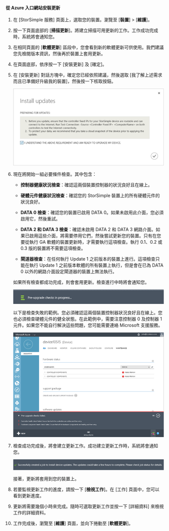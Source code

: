 <!--author=alkohli last changed: 03/17/16-->

#### 從 Azure 入口網站安裝更新

1. 在 [StorSimple 服務] 頁面上，選取您的裝置。瀏覽至 [**裝置**] > [**維護**]。

2. 按一下頁面底部的 [**掃描更新**]。將建立掃描可用更新的工作。工作成功完成時，系統將會通知您。

3. 在相同頁面的 [**軟體更新**] 區段中，您會看到新的軟體更新可供使用。我們建議您先檢閱版本資訊，然後再於裝置上套用更新。

4. 在頁面底部，依序按一下 [安裝更新] 及 [確定]。

5. 在 [安裝更新] 對話方塊中，確定您已經依照建議，然後選取 [我了解上述需求而且已準備好升級我的裝置]，然後按一下核取按鈕。

    ![確認訊息](./media/storsimple-install-update2-via-portal/InstallUpdate12_2M.png)

7. 現在將開始一組必要條件檢查。其中包含：

	- **控制器健康狀況檢查**：確認這兩個裝置控制器的狀況良好且在線上。

	- **硬體元件健康狀況檢查**：確認您的 StorSimple 裝置上的所有硬體元件的狀況良好。

	- **DATA 0 檢查**：確認您的裝置已啟用 DATA 0。如果未啟用此介面，您必須啟用它，然後重試。

	- **DATA 2 和 DATA 3 檢查**：確認未啟用 DATA 2 和 DATA 3 網路介面。如果已啟用這些介面，將需要停用它們，然後嘗試更新您的裝置。只有在您要從執行 GA 軟體的裝置更新時，才需要執行這項檢查。執行 0.1、0.2 或 0.3 版的裝置將不需要這項檢查。

	- **閘道器檢查**：在任何執行 Update 1 之前版本的裝置上進行。這項檢查只能在執行 Update 1 之前版本軟體的所有裝置上執行，但是會在已為 DATA 0 以外的網路介面設定閘道器的裝置上無法執行。

	如果所有檢查都成功完成，則會套用更新。檢查進行中時將會通知您。

    ![前置檢查通知](./media/storsimple-install-update2-via-portal/InstallUpdate12_3M.png)

    以下是檢查失敗的範例。您必須確認這兩個裝置控制器狀況良好且在線上。您也必須檢查硬體元件的健全狀態。在此範例中，需要注意控制器 0 及控制器 1 元件。如果您不能自行解決這些問題，您可能需要連絡 Microsoft 支援服務。

   	 ![檢查失敗](./media/storsimple-install-update2-via-portal/HCS_PreUpgradeChecksFailed-include.png)

8. 檢查成功完成後，將會建立更新工作。成功建立更新工作時，系統將會通知您。

    ![建立更新工作](./media/storsimple-install-update2-via-portal/InstallUpdate12_44M.png)

    接著，更新將套用到您的裝置上。

9. 若要監視更新工作的進度，請按一下 [**檢視工作**]。在 [工作] 頁面中，您可以看到更新進度。

10. 更新將需要幾個小時來完成。隨時可選取更新工作並按一下 [詳細資料] 來檢視工作的詳細資料。

11. 工作完成後，瀏覽至 [**維護**] 頁面，並向下捲動至 [**軟體更新**]。

<!---HONumber=AcomDC_0323_2016-->